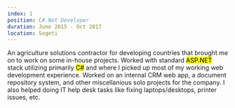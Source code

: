 ```yaml
---
index: 1
position: C#.Net Developer
duration: June 2015 - Oct 2017
location: Sogeti
---
```

An agriculture solutions contractor for developing countries that brought me on to work on some in-house projects. Worked
                with standard
                <mark>ASP.NET</mark> stack utilizing primarily
                <mark>C#</mark> and where I picked up most of my working web development experience. Worked on an internal CRM
                web app, a document repository system, and other miscellanious solo projects for the company. I also helped
                doing IT help desk tasks like fixing laptops/desktops, printer issues, etc.